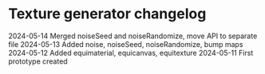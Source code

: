 # Texture generator changelog


2024-05-14	Merged noiseSeed and noiseRandomize, move API to separate file
2024-05-13	Added noise, noiseSeed, noiseRandomize, bump maps
2024-05-12	Added equimaterial, equicanvas, equitexture
2024-05-11	First prototype created